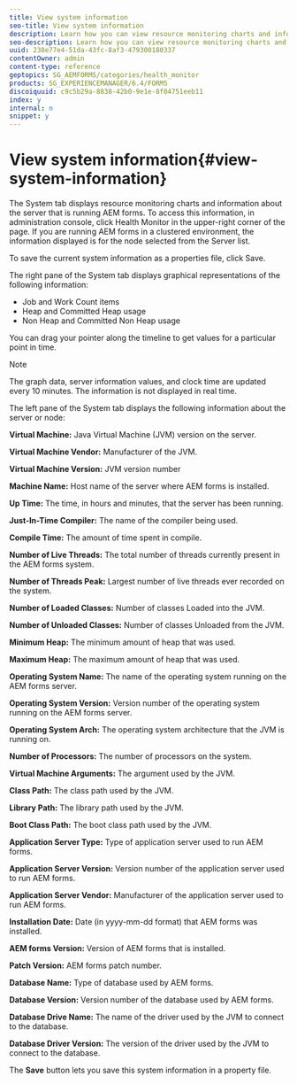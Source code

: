 ```yaml
---
title: View system information
seo-title: View system information
description: Learn how you can view resource monitoring charts and information about the server that is running AEM forms.
seo-description: Learn how you can view resource monitoring charts and information about the server that is running AEM forms.
uuid: 238e77e4-51da-43fc-8af3-479300180337
contentOwner: admin
content-type: reference
geptopics: SG_AEMFORMS/categories/health_monitor
products: SG_EXPERIENCEMANAGER/6.4/FORMS
discoiquuid: c9c5b29a-8838-42b0-9e1e-8f04751eeb11
index: y
internal: n
snippet: y
---
```


# View system information{#view-system-information}

The System tab displays resource monitoring charts and information about the server that is running AEM forms. To access this information, in administration console, click Health Monitor in the upper-right corner of the page. If you are running AEM forms in a clustered environment, the information displayed is for the node selected from the Server list.

To save the current system information as a properties file, click Save.

The right pane of the System tab displays graphical representations of the following information:

* Job and Work Count items
* Heap and Committed Heap usage
* Non Heap and Committed Non Heap usage

You can drag your pointer along the timeline to get values for a particular point in time.

>[!NOTE]
>
>The graph data, server information values, and clock time are updated every 10 minutes. The information is not displayed in real time.

The left pane of the System tab displays the following information about the server or node:

**Virtual Machine:** Java Virtual Machine (JVM) version on the server.

**Virtual Machine Vendor:** Manufacturer of the JVM.

**Virtual Machine Version:** JVM version number

**Machine Name:** Host name of the server where AEM forms is installed.

**Up Time:** The time, in hours and minutes, that the server has been running.

**Just-In-Time Compiler:** The name of the compiler being used.

**Compile Time:** The amount of time spent in compile.

**Number of Live Threads:** The total number of threads currently present in the AEM forms system.

**Number of Threads Peak:** Largest number of live threads ever recorded on the system.

**Number of Loaded Classes:** Number of classes Loaded into the JVM.

**Number of Unloaded Classes:** Number of classes Unloaded from the JVM.

**Minimum Heap:** The minimum amount of heap that was used.

**Maximum Heap:** The maximum amount of heap that was used.

**Operating System Name:** The name of the operating system running on the AEM forms server.

**Operating System Version:** Version number of the operating system running on the AEM forms server.

**Operating System Arch:** The operating system architecture that the JVM is running on.

**Number of Processors:** The number of processors on the system.

**Virtual Machine Arguments:** The argument used by the JVM.

**Class Path:** The class path used by the JVM.

**Library Path:** The library path used by the JVM.

**Boot Class Path:** The boot class path used by the JVM.

**Application Server Type:** Type of application server used to run AEM forms.

**Application Server Version:** Version number of the application server used to run AEM forms.

**Application Server Vendor:** Manufacturer of the application server used to run AEM forms.

**Installation Date:** Date (in yyyy-mm-dd format) that AEM forms was installed.

**AEM forms Version:** Version of AEM forms that is installed.

**Patch Version:** AEM forms patch number.

**Database Name:** Type of database used by AEM forms.

**Database Version:** Version number of the database used by AEM forms.

**Database Drive Name:** The name of the driver used by the JVM to connect to the database.

**Database Driver Version:** The version of the driver used by the JVM to connect to the database.

The **Save** button lets you save this system information in a property file.
